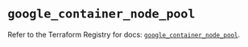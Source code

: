 # `google_container_node_pool`

Refer to the Terraform Registry for docs: [`google_container_node_pool`](https://registry.terraform.io/providers/hashicorp/google/5.43.1/docs/resources/container_node_pool).
